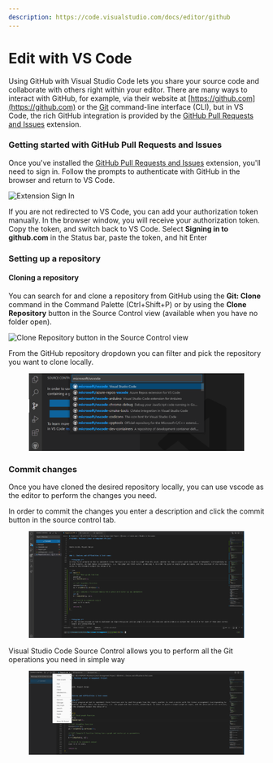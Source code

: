 ```yaml
---
description: https://code.visualstudio.com/docs/editor/github
---
```


# Edit with VS Code

Using GitHub with Visual Studio Code lets you share your source code and collaborate with others right within your editor. There are many ways to interact with GitHub, for example, via their website at [https://github.com](https://github.com) or the [Git](https://git-scm.com) command-line interface (CLI), but in VS Code, the rich GitHub integration is provided by the [GitHub Pull Requests and Issues](https://marketplace.visualstudio.com/items?itemName=GitHub.vscode-pull-request-github) extension.

### Getting started with GitHub Pull Requests and Issues <a href="#_getting-started-with-github-pull-requests-and-issues" id="_getting-started-with-github-pull-requests-and-issues"></a>

Once you've installed the [GitHub Pull Requests and Issues](https://marketplace.visualstudio.com/items?itemName=GitHub.vscode-pull-request-github) extension, you'll need to sign in. Follow the prompts to authenticate with GitHub in the browser and return to VS Code.

![Extension Sign In](https://code.visualstudio.com/assets/docs/editor/github/extension-signin.png)

If you are not redirected to VS Code, you can add your authorization token manually. In the browser window, you will receive your authorization token. Copy the token, and switch back to VS Code. Select **Signing in to github.com** in the Status bar, paste the token, and hit Enter

### Setting up a repository <a href="#_setting-up-a-repository" id="_setting-up-a-repository"></a>

#### Cloning a repository <a href="#_cloning-a-repository" id="_cloning-a-repository"></a>

You can search for and clone a repository from GitHub using the **Git: Clone** command in the Command Palette (Ctrl+Shift+P) or by using the **Clone Repository** button in the Source Control view (available when you have no folder open).

![Clone Repository button in the Source Control view](https://code.visualstudio.com/assets/docs/editor/github/git-clone-button.png)

From the GitHub repository dropdown you can filter and pick the repository you want to clone locally.

<figure><img src="../../.gitbook/assets/image (2).png" alt=""><figcaption></figcaption></figure>

### Commit changes

Once you have cloned the desired repository locally, you can use vscode as the editor to perform the changes you need.

In order to commit the changes you enter a description and click the commit button in the source control tab.

<figure><img src="../../.gitbook/assets/image (3) (1).png" alt=""><figcaption></figcaption></figure>

Visual Studio Code Source Control allows you to perform all the Git operations you need in simple way

<figure><img src="../../.gitbook/assets/image.png" alt=""><figcaption></figcaption></figure>

